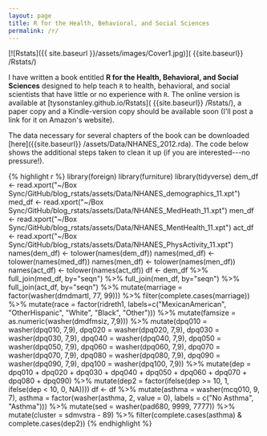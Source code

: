 ```yaml
---
layout: page
title: R for the Health, Behavioral, and Social Sciences
permalink: /r/
---
```


[![Rstats]({{ site.baseurl }}/assets/images/Cover1.jpg)]( {{site.baseurl}} /Rstats/)

I have written a book entitled **R for the Health, Behavioral, and Social Sciences** designed to help teach `R` to health, behavioral, and social scientists that have little or no experience with `R`. The online version is available at [tysonstanley.github.io/Rstats]( {{site.baseurl}} /Rstats/), a paper copy and a Kindle-version copy should be available soon (I'll post a link for it on Amazon's website).

The data necessary for several chapters of the book can be downloaded [here]({{site.baseurl}} /assets/Data/NHANES_2012.rda). The code below shows the additional steps taken to clean it up (if you are interested---no pressure!).


{% highlight r %}
library(foreign)
library(furniture)
library(tidyverse)
dem_df <- read.xport("~/Box Sync/GitHub/blog_rstats/assets/Data/NHANES_demographics_11.xpt")
med_df <- read.xport("~/Box Sync/GitHub/blog_rstats/assets/Data/NHANES_MedHeath_11.xpt")
men_df <- read.xport("~/Box Sync/GitHub/blog_rstats/assets/Data/NHANES_MentHealth_11.xpt")
act_df <- read.xport("~/Box Sync/GitHub/blog_rstats/assets/Data/NHANES_PhysActivity_11.xpt")
names(dem_df) <- tolower(names(dem_df))
names(med_df) <- tolower(names(med_df))
names(men_df) <- tolower(names(men_df))
names(act_df) <- tolower(names(act_df))
df <- dem_df %>%
  full_join(med_df, by="seqn") %>%
  full_join(men_df, by="seqn") %>%
  full_join(act_df, by="seqn") %>%
  mutate(marriage = factor(washer(dmdmartl, 77, 99))) %>%
  filter(complete.cases(marriage)) %>%
  mutate(race = factor(ridreth1, 
                       labels=c("MexicanAmerican", "OtherHispanic", 
                                "White", "Black", "Other"))) %>%
  mutate(famsize = as.numeric(washer(dmdfmsiz, 7,9))) %>%
  mutate(dpq010 = washer(dpq010, 7,9),
         dpq020 = washer(dpq020, 7,9),
         dpq030 = washer(dpq030, 7,9),
         dpq040 = washer(dpq040, 7,9),
         dpq050 = washer(dpq050, 7,9),
         dpq060 = washer(dpq060, 7,9),
         dpq070 = washer(dpq070, 7,9),
         dpq080 = washer(dpq080, 7,9),
         dpq090 = washer(dpq090, 7,9),
         dpq100 = washer(dpq100, 7,9)) %>%
  mutate(dep = dpq010 + dpq020 + dpq030 + dpq040 + dpq050 +
               dpq060 + dpq070 + dpq080 + dpq090) %>%
  mutate(dep2 = factor(ifelse(dep >= 10, 1,
                       ifelse(dep < 10, 0, NA))))
df <- df %>%
  mutate(asthma = washer(mcq010, 9, 7),
         asthma = factor(washer(asthma, 2, value = 0),
                         labels = c("No Asthma", "Asthma"))) %>%
  mutate(sed = washer(pad680, 9999, 7777)) %>%
  mutate(cluster = sdmvstra - 89) %>%
  filter(complete.cases(asthma) & complete.cases(dep2)) 
{% endhighlight %}



